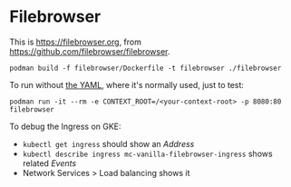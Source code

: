 # Filebrowser

This is https://filebrowser.org, from https://github.com/filebrowser/filebrowser.

    podman build -f filebrowser/Dockerfile -t filebrowser ./filebrowser

To run without [the YAML](../vanilla.yaml), where it's normally used, just to test:

    podman run -it --rm -e CONTEXT_ROOT=/<your-context-root> -p 8080:80 filebrowser

To debug the Ingress on GKE:

* `kubectl get ingress` should show an _Address_
* `kubectl describe ingress mc-vanilla-filebrowser-ingress` shows related _Events_
* Network Services > Load balancing shows it
